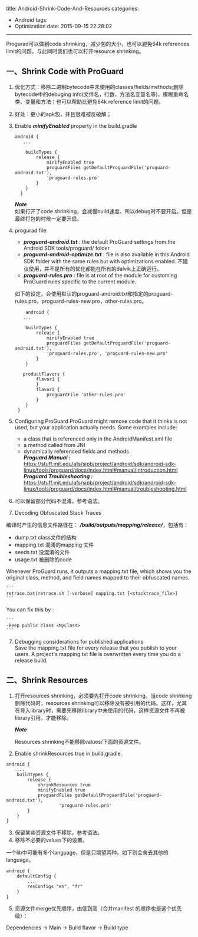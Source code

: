 title: Android-Shrink-Code-And-Resources
categories:
  - Android
tags:
  - Optimization
date: 2015-09-15 22:28:02
---
Progurad可以做到code shrinking，减少包的大小，也可以避免64k references limit的问题。与此同时我们也可以打开resource shrinking。

## 一、Shrink Code with ProGuard

1. 优化方式：移除二进制bytecode中未使用的classes/fields/methods;删除bytecode中的debuging info(文件名，行数，方法名变量名等)，模糊重命名类、变量和方法；也可以帮助比避免64k reference limit的问题。
2. 好处：更小的apk包，并且很难被反破解；
3. Enable ***minifyEnabled*** property in the build.gradle
 
    ```
    android {
       ...
     
        buildTypes {
            release {
                minifyEnabled true
                proguardFiles getDefaultProguardFile('proguard-android.txt'),
                'proguard-rules.pro'
            }
        }
      }
    ```
	***Note***    
	如果打开了code shrinking，会减慢build速度。所以debug时不要开启。但是最终打包的时候一定要开启。

4. progurad file:

	* ***proguard-android.txt*** : the default ProGuard settings from the Android SDK tools/proguard/ folder
	* ***proguard-android-optimize.txt*** : file is also available in this Android SDK folder with the same rules but with optimizations enabled. 不建议使用，并不是所有的优化都能在所有的dalvik上正确运行。
	* ***proguard-rules.pro*** : file is at root of the module for customing ProGuard rules specific to the current module. 

	如下的设定，会使用默认的proguard-android.txt和指定的proguard-rules.pro，proguard-rules-new.pro，other-rules.pro。

    ```
        android {
       ...
     
        buildTypes {
            release {
                minifyEnabled true
                proguardFiles getDefaultProguardFile('proguard-android.txt'),
                'proguard-rules.pro', 'proguard-rules-new.pro'
            }
        }
     
       productFlavors {
            flavor1 {
            }
            flavor2 {
                proguardFile 'other-rules.pro'
            }
        }
     }
    ```

5. Configuring ProGuard
ProGuard might remove code that it thinks is not used, but your application actually needs. Some examples include:
	* a class that is referenced only in the AndroidManifest.xml file
	* a method called from JNI
	* dynamically referenced fields and methods    
***Proguard Manual :*** https://stuff.mit.edu/afs/sipb/project/android/sdk/android-sdk-linux/tools/proguard/docs/index.html#manual/introduction.html    
***Proguard Troubleshooting :*** https://stuff.mit.edu/afs/sipb/project/android/sdk/android-sdk-linux/tools/proguard/docs/index.html#manual/troubleshooting.html    

6. 可以保留部分代码不混淆，参考语法。 

6. Decoding Obfuscated Stack Traces

编译时产生的信息文件路径在： ***<module-name>/build/outputs/mapping/release/***，包括有：

* dump.txt class文件的结构
* mapping.txt 混淆的mapping 文件
* seeds.txt 没混淆的文件
* usage.txt 被删除的code


Whenever ProGuard runs, it outputs a mapping.txt file, which shows you the original class, method, and field names mapped to their obfuscated names.

	```
	retrace.bat|retrace.sh [-verbose] mapping.txt [<stacktrace_file>]
	```
You can fix this by :

	```
	-keep public class <MyClass>
	```
	
7. Debugging considerations for published applications    
Save the mapping.txt file for every release that you publish to your users. A project's mapping.txt file is overwritten every time you do a release build.

## 二、Shrink Resources

1. 打开resources shrinking，必须要先打开code shrinking。当code shrinking删除代码时，resources shrinking可以移除没有被引用的代码。这样，尤其在导入library时，需要先移除library中未使用的代码，这样资源文件不再被library引用，才能移除。

	***Note***
	
	Resources shrinking不能移除values/下面的资源文件。


2. Enable shrinkResources true in build.gradle.

```
android {
    ...
    buildTypes {
        release {
            shrinkResources true
            minifyEnabled true
            proguardFiles getDefaultProguardFile('proguard-android.txt'),
                    'proguard-rules.pro'
        }
    }
}
```   

3. 保留某些资源文件不移除，参考语法。
4. 移除不必要的values下的设置。

一个lib中可能有多个language，但是只期望两种。如下则会舍去其他的language。

```
android {
    defaultConfig {
        ...
        resConfigs "en", "fr"
    }
}
```

5. 资源文件merge优先顺序，由低到高（合并manifest 的顺序也是这个优先级）：

Dependencies → Main → Build flavor → Build type

